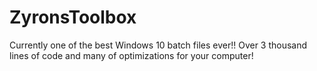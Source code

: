 # ZyronsToolbox
Currently one of the best Windows 10 batch files ever!! Over 3 thousand lines of code and many of optimizations for your computer!
